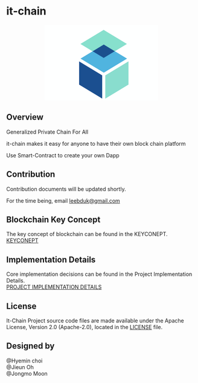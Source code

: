 # it-chain


<p align="center"><img src="./images/logo.png" width="300px" height="200px"></p>

## Overview

Generalized Private Chain For All 

it-chain makes it easy for anyone to have their own block chain platform

Use Smart-Contract to create your own Dapp


## Contribution

Contribution documents will be updated shortly. 

For the time being, email leebduk@gmail.com

## Blockchain Key Concept
The key concept of blockchain can be found in the KEYCONEPT. <br>
[KEYCONEPT](KEYCONEPT.md)

## Implementation Details
Core implementation decisions can be found in the Project Implementation Details. <br>
[PROJECT IMPLEMENTATION DETAILS](PROJECT-IMPLEMENTATION-DETAILS.md)

## License

It-Chain Project source code files are made available under the Apache License, Version 2.0 (Apache-2.0), located in the [LICENSE](LICENSE) file.

## Designed by
@Hyemin choi<br>
@Jieun Oh<br>
@Jongmo Moon<br>
